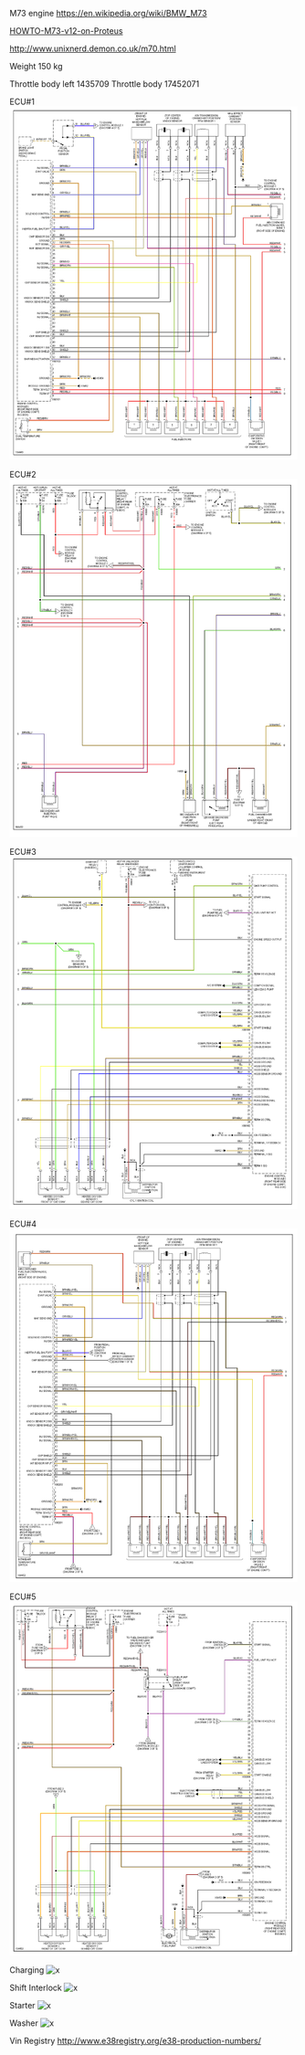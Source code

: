 M73 engine https://en.wikipedia.org/wiki/BMW_M73

[HOWTO-M73-v12-on-Proteus](HOWTO-M73-v12-on-Proteus)

http://www.unixnerd.demon.co.uk/m70.html

Weight 150 kg

Throttle body left 1435709
Throttle body 17452071

ECU#1
![ecu1](./OEM-Docs/Bmw/1998_750_e38/1998_bmw_750_ecu_page1.png)

ECU#2
![ecu2](./OEM-Docs/Bmw/1998_750_e38/1998_bmw_750_ecu_page2.png)

ECU#3
![ecu3](./OEM-Docs/Bmw/1998_750_e38/1998_bmw_750_ecu_page3.png)

ECU#4
![ecu4](./OEM-Docs/Bmw/1998_750_e38/1998_bmw_750_ecu_page4.png)

ECU#5
![ecu5](./OEM-Docs/Bmw/1998_750_e38/1998_bmw_750_ecu_page5.png)


Charging
![x](./OEM-Docs/Bmw/1998_750_e38/bmw_e38_charging.png)

Shift Interlock
![x](./OEM-Docs/Bmw/1998_750_e38/bmw_e38_shift_interlock.png)

Starter
![x](./OEM-Docs/Bmw/1998_750_e38/bmw_e38_starter_wiring.png)

Washer
![x](./OEM-Docs/Bmw/1998_750_e38/bmw_e38_wiper_washer.png)


Vin Registry http://www.e38registry.org/e38-production-numbers/
